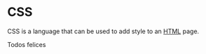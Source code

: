 # CSS







CSS is a language that can be used to add style to an [HTML](/wiki/HTML) page.

Todos felices